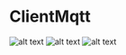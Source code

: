# ClientMqtt
![alt text](https://drive.google.com/file/d/1Mhy7si1JvC89fXGRmOfvmzBDv0k18ZB4/view)
![alt text](https://drive.google.com/open?id=12heQacVNb5igC2B-iXqeBFOvaEcxBxS1)
![alt text](https://drive.google.com/open?id=1OpDJdpeL3nW1SBZ2BKFafrvt_D4RyX1I)
